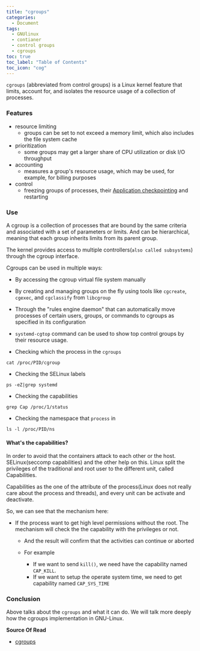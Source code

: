 ```yaml
---
title: "cgroups"
categories:
  - Document
tags:
  - GNUlinux
  - contianer
  - control groups
  - cgroups
toc: true
toc_label: "Table of Contents"
toc_icon: "cog"
---
```



`cgroups` (abbreviated from control groups) is a Linux kernel feature that limits, account for, and isolates the resource usage of a collection of processes.

### Features

* resource limiting
  * groups can be set to not exceed a memory limit, which also includes the file system cache
* prioritization
  * some groups may get a larger share of CPU utilization or disk I/O throughput
* accounting
  * measures a group's resource usage, which may be used, for example, for billing purposes
* control
  * freezing groups of processes, their [Application checkpointing](https://en.wikipedia.org/wiki/Application_checkpointing) and restarting


### Use

A cgroup is a collection of processes that are bound by the same criteria and associated with a set of parameters or limits. And can be hierarchical, meaning that each group inherits limits from its parent group.

The kernel provides access to multiple controllers(`also called subsystems`) through the cgroup interface.

Cgroups can be used in multiple ways:

* By accessing the cgroup virtual file system manually
* By creating and managing groups on the fly using tools like `cgcreate`, `cgexec`, and `cgclassify` from `libcgroup`
* Through the "rules engine daemon" that can automatically move processes of certain users, groups, or commands to cgroups as specified in its configuration
* `systemd-cgtop` command can be used to show top control groups by their resource usage.

* Checking which the process in the `cgroups`

```
cat /proc/PID/cgroup
```

* Checking the SELinux labels

```
ps -eZ|grep systemd
```

* Checking the capabilities

```
grep Cap /proc/1/status
```

* Checking the namespace that `process` in

```
ls -l /proc/PID/ns
```

#### What's the capabilities?

In order to avoid that the containers attack to each other or the host. SELinux(seccomp capabilities) and the other help on this. Linux split the privileges of the traditional and root user to the different unit, called Capabilities.

Capabilities as the one of the attribute of the process(Linux does not really care about the process and threads), and every unit can be activate and deactivate.

So, we can see that the mechanism here:

* If the process want to get high level permissions without the root. The mechanism will check the the capability with the privileges or not.
  * And the result will confirm that the activities can continue or aborted

  * For example
    * If we want to send `kill()`, we need have the capability named `CAP_KILL`.
    * If we want to setup the operate system time, we need to get capability named `CAP_SYS_TIME`

### Conclusion

Above talks about the `cgroups` and what it can do. We will talk more deeply how the cgroups implementation in GNU-Linux.


__Source Of Read__

* [cgroups](https://en.wikipedia.org/wiki/Cgroups#cite_note-18)